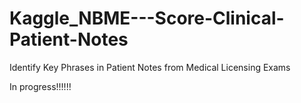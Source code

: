 # Kaggle_NBME---Score-Clinical-Patient-Notes
Identify Key Phrases in Patient Notes from Medical Licensing Exams

In progress!!!!!! 
